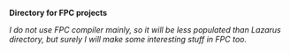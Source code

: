 **Directory for FPC projects**

*I do not use FPC compiler mainly, so it will be less populated than Lazarus directory, but surely I will make some interesting stuff in FPC too.*


